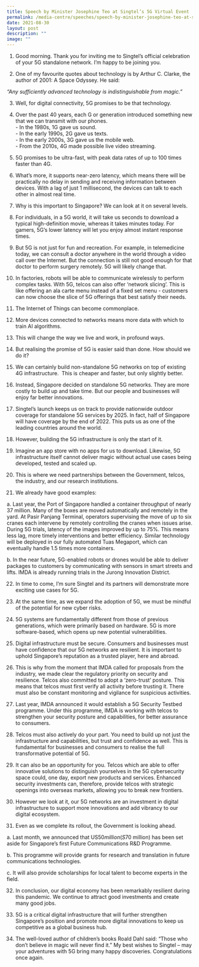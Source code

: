 ```yaml
---
title: Speech by Minister Josephine Teo at Singtel’s 5G Virtual Event
permalink: /media-centre/speeches/speech-by-minister-josephine-teo-at-singtel-5g-virtual-event/
date: 2021-08-30
layout: post
description: ""
image: ""
---
```

1. Good morning. Thank you for inviting me to Singtel’s official celebration of your 5G standalone network. I’m happy to be joining you.   
  
2. One of my favourite quotes about technology is by Arthur C. Clarke, the author of 2001: A Space Odyssey. He said:    
  
_“Any sufficiently advanced technology is indistinguishable from magic.”_  
  
3. Well, for digital connectivity, 5G promises to be that technology.  
  
4. Over the past 40 years, each G or generation introduced something new that we can transmit with our phones.  
\- In the 1980s, 1G gave us sound.  
\- In the early 1990s, 2G gave us texts.  
\- In the early 2000s, 3G gave us the mobile web.  
\- From the 2010s, 4G made possible live video streaming.   
  
5. 5G promises to be ultra-fast, with peak data rates of up to 100 times faster than 4G.    
  
6. What’s more, it supports near-zero latency, which means there will be practically no delay in sending and receiving information between devices. With a lag of just 1 millisecond, the devices can talk to each other in almost real time.  
  
7. Why is this important to Singapore? We can look at it on several levels.   
  
8. For individuals, in a 5G world, it will take us seconds to download a typical high-definition movie, whereas it takes minutes today. For gamers, 5G’s lower latency will let you enjoy almost instant response times.   
  
9. But 5G is not just for fun and recreation. For example, in telemedicine today, we can consult a doctor anywhere in the world through a video call over the Internet. But the connection is still not good enough for that doctor to perform surgery remotely. 5G will likely change that.  
  
10. In factories, robots will be able to communicate wirelessly to perform complex tasks. With 5G, telcos can also offer ‘network slicing’. This is like offering an ala carte menu instead of a fixed set menu - customers can now choose the slice of 5G offerings that best satisfy their needs.  
  
11. The Internet of Things can become commonplace.   
  
12. More devices connected to networks means more data with which to train AI algorithms.    
  
13. This will change the way we live and work, in profound ways.    
  
14. But realising the promise of 5G is easier said than done. How should we do it?  
  
15. We can certainly build non-standalone 5G networks on top of existing 4G infrastructure.  This is cheaper and faster, but only slightly better.  
  
16. Instead, Singapore decided on standalone 5G networks. They are more costly to build up and take time. But our people and businesses will enjoy far better innovations.   
  
17. Singtel’s launch keeps us on track to provide nationwide outdoor coverage for standalone 5G services by 2025. In fact, half of Singapore will have coverage by the end of 2022. This puts us as one of the leading countries around the world.  
  
18. However, building the 5G infrastructure is only the start of it.  
  
19. Imagine an app store with no apps for us to download. Likewise, 5G infrastructure itself cannot deliver magic without actual use cases being developed, tested and scaled up.    
  
20. This is where we need partnerships between the Government, telcos, the industry, and our research institutions.   
  
21. We already have good examples:   
  
a. Last year, the Port of Singapore handled a container throughput of nearly 37 million. Many of the boxes are moved automatically and remotely in the yard. At Pasir Panjang Terminal, operators supervising the move of up to six cranes each intervene by remotely controlling the cranes when issues arise. During 5G trials, latency of the images improved by up to 75%. This means less lag, more timely interventions and better efficiency. Similar technology will be deployed in our fully automated Tuas Megaport, which can eventually handle 1.5 times more containers.   
  
b. In the near future, 5G-enabled robots or drones would be able to deliver packages to customers by communicating with sensors in smart streets and lifts. IMDA is already running trials in the Jurong Innovation District.   
  
22. In time to come, I’m sure Singtel and its partners will demonstrate more exciting use cases for 5G.  
  
23. At the same time, as we expand the adoption of 5G, we must be mindful of the potential for new cyber risks.   
  
24. 5G systems are fundamentally different from those of previous generations, which were primarily based on hardware. 5G is more software-based, which opens up new potential vulnerabilities.  
  
25. Digital infrastructure must be secure. Consumers and businesses must have confidence that our 5G networks are resilient. It is important to uphold Singapore’s reputation as a trusted player, here and abroad.    
  
26. This is why from the moment that IMDA called for proposals from the industry, we made clear the regulatory priority on security and resilience. Telcos also committed to adopt a ‘zero-trust’ posture. This means that telcos must first verify all activity before trusting it. There must also be constant monitoring and vigilance for suspicious activities.  
  
27. Last year, IMDA announced it would establish a 5G Security Testbed programme. Under this programme, IMDA is working with telcos to strengthen your security posture and capabilities, for better assurance to consumers.   
  
28. Telcos must also actively do your part. You need to build up not just the infrastructure and capabilities, but trust and confidence as well. This is fundamental for businesses and consumers to realise the full transformative potential of 5G.   
  
29. It can also be an opportunity for you. Telcos which are able to offer innovative solutions to distinguish yourselves in the 5G cybersecurity space could, one day, export new products and services. Enhanced security investments can, therefore, provide telcos with strategic openings into overseas markets, allowing you to break new frontiers.  
  
30. However we look at it, our 5G networks are an investment in digital infrastructure to support more innovations and add vibrancy to our digital ecosystem.   
  
31. Even as we complete its rollout, the Government is looking ahead.  
  
a. Last month, we announced that US$50million (S$70 million) has been set aside for Singapore’s first Future Communications R&D Programme.  
  
b. This programme will provide grants for research and translation in future communications technologies.    
  
c. It will also provide scholarships for local talent to become experts in the field.  
  
32. In conclusion, our digital economy has been remarkably resilient during this pandemic. We continue to attract good investments and create many good jobs.    
  
33. 5G is a critical digital infrastructure that will further strengthen Singapore’s position and promote more digital innovations to keep us competitive as a global business hub.    
  
34. The well-loved author of children’s books Roald Dahl said: “Those who don’t believe in magic will never find it.” My best wishes to Singtel – may your adventures with 5G bring many happy discoveries. Congratulations once again.